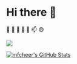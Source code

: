 # Hi there 👋

🔭 🌱 👯 🤔 💬 📫 😄

![](https://github-readme-stats.vercel.app/api/top-langs/?username=mfcheer&hide_langs_below=1&theme=default&line_height=27&layout=compact&exclude_repo=mfcheer.github.io)

[![mfcheer's GitHub Stats](https://github-readme-stats.vercel.app/api?username=mfcheer&show_icons=true&count_private=true&include_all_commits=true&line_height=21)](https://github.com/anuraghazra/github-readme-stats)
